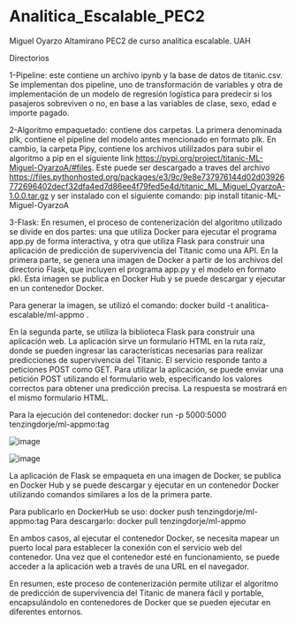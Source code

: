 # Analitica_Escalable_PEC2
Miguel Oyarzo Altamirano
PEC2 de curso analítica escalable. UAH

Directorios


1-Pipeline: este contiene un archivo ipynb y la base de datos de titanic.csv.
Se implementan dos pipeline, uno de transformación de variables y otra de implementación de un modelo de regresión logística para predecir si los pasajeros sobreviven o no, en base a las variables de clase, sexo, edad e importe pagado.

2-Algoritmo empaquetado: contiene dos carpetas. La primera denominada plk, contiene el pipeline del modelo antes mencionado en formato plk. En cambio, la carpeta Pipy, contiene los archivos utililzados para subir el algoritmo a pip en el siguiente link https://pypi.org/project/titanic-ML-Miguel-OyarzoA/#files. Este puede ser descargado a traves del archivo https://files.pythonhosted.org/packages/e3/9c/9e8e737976144d02d03926772696402decf32dfa4ed7d86ee4f79fed5e4d/titanic_ML_Miguel_OyarzoA-1.0.0.tar.gz y ser instalado con el siguiente comando: pip install titanic-ML-Miguel-OyarzoA

3-Flask: En resumen, el proceso de contenerización del algoritmo utilizado se divide en dos partes: una que utiliza Docker para ejecutar el programa app.py de forma interactiva, y otra que utiliza Flask para construir una aplicación de predicción de supervivencia del Titanic como una API. En la primera parte, se genera una imagen de Docker a partir de los archivos del directorio Flask, que incluyen el programa app.py y el modelo en formato pkl. Esta imagen se publica en Docker Hub y se puede descargar y ejecutar en un contenedor Docker.

Para generar la imagen, se utilizó el comando: docker build -t analitica-escalable/ml-appmo .    

En la segunda parte, se utiliza la biblioteca Flask para construir una aplicación web. La aplicación sirve un formulario HTML en la ruta raíz, donde se pueden ingresar las características necesarias para realizar predicciones de supervivencia del Titanic. El servicio responde tanto a peticiones POST como GET. Para utilizar la aplicación, se puede enviar una petición POST utilizando el formulario web, especificando los valores correctos para obtener una predicción precisa. La respuesta se mostrará en el mismo formulario HTML. 

Para la ejecución del contenedor: docker run -p 5000:5000 tenzingdorje/ml-appmo:tag

![image](https://github.com/MiguelOyarzo/Analitica_Escalable_PEC2/assets/85257184/5644d380-efbd-4f07-98e4-c10608e88081)

![image](https://github.com/MiguelOyarzo/Analitica_Escalable_PEC2/assets/85257184/043c696f-4e62-4a99-af9b-8bda281c7842)


La aplicación de Flask se empaqueta en una imagen de Docker, se publica en Docker Hub y se puede descargar y ejecutar en un contenedor Docker utilizando comandos similares a los de la primera parte.

Para publicarlo en DockerHub se uso:  docker push tenzingdorje/ml-appmo:tag
Para descargarlo: docker pull tenzingdorje/ml-appmo

En ambos casos, al ejecutar el contenedor Docker, se necesita mapear un puerto local para establecer la conexión con el servicio web del contenedor. Una vez que el contenedor esté en funcionamiento, se puede acceder a la aplicación web a través de una URL en el navegador.





En resumen, este proceso de contenerización permite utilizar el algoritmo de predicción de supervivencia del Titanic de manera fácil y portable, encapsulándolo en contenedores de Docker que se pueden ejecutar en diferentes entornos.
